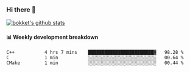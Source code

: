 ### Hi there 👋
[![bokket's github stats](https://github-readme-stats.vercel.app/api?username=bokket&show_icons=true&count_private=true)](https://github.com/anuraghazra/github-readme-stats)

#### :bar_chart: Weekly development breakdown
<!--START_SECTION:waka-->
```text
C++           4 hrs 7 mins    ████████████████████████▓   98.28 % 
C             1 min           ░░░░░░░░░░░░░░░░░░░░░░░░░   00.64 % 
CMake         1 min           ░░░░░░░░░░░░░░░░░░░░░░░░░   00.44 % 
```
<!--END_SECTION:waka-->
